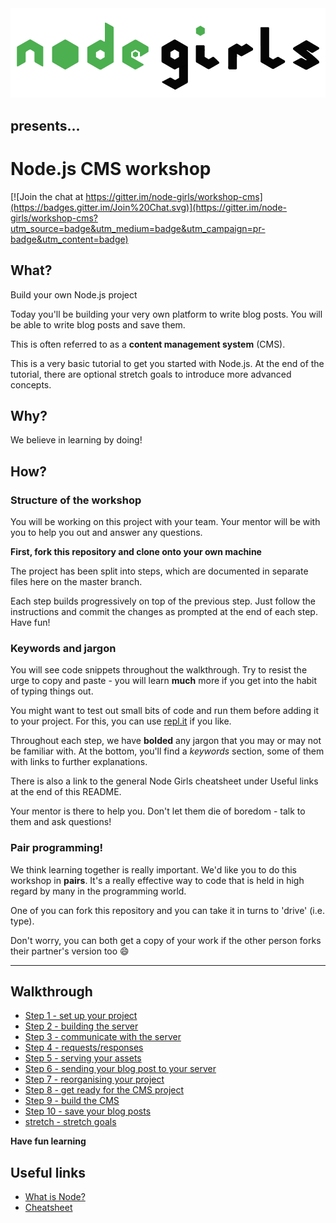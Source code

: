 <img src="readme-images/logo.png" alt="node-girls-logo" styles="text-align:center;" />

<h2 styles="text-align:center;">presents...</h2>

# Node.js CMS workshop

[![Join the chat at https://gitter.im/node-girls/workshop-cms](https://badges.gitter.im/Join%20Chat.svg)](https://gitter.im/node-girls/workshop-cms?utm_source=badge&utm_medium=badge&utm_campaign=pr-badge&utm_content=badge)


## What?

Build your own Node.js project

Today you'll be building your very own platform to write blog posts. You will be able to write blog posts and save them.

This is often referred to as a **content management system** (CMS).

This is a very basic tutorial to get you started with Node.js.  At the end of the tutorial, there are optional stretch goals to introduce more advanced concepts.


## Why?

We believe in learning by doing!

## How?

### Structure of the workshop

You will be working on this project with your team.  Your mentor will be with you to help you out and answer any questions.

**First, fork this repository and clone onto your own machine**

The project has been split into steps, which are documented in separate files here on the master branch.  

Each step builds progressively on top of the previous step. Just follow the instructions and commit the changes as prompted at the end of each step. Have fun!

### Keywords and jargon

You will see code snippets throughout the walkthrough.  Try to resist the urge to copy and paste - you will learn **much** more if you get into the habit of typing things out.

You might want to test out small bits of code and run them before adding it to your project.  For this, you can use [repl.it](https://repl.it/) if you like.

Throughout each step, we have **bolded** any jargon that you may or may not be familiar with.  At the bottom, you'll find a *keywords* section, some of them with links to further explanations.  

There is also a link to the general Node Girls cheatsheet under Useful links at the end of this README.

Your mentor is there to help you.  Don't let them die of boredom - talk to them and ask questions!

### Pair programming!

We think learning together is really important.  We'd like you to do this workshop in **pairs**.  It's a really effective way to code that is held in high regard by many in the programming world.

One of you can fork this repository and you can take it in turns to 'drive' (i.e. type).

Don't worry, you can both get a copy of your work if the other person forks their partner's version too :smile:

---
## Walkthrough
* [Step 1 - set up your project](step1.md)
* [Step 2 - building the server](step2.md)
* [Step 3 - communicate with the server](step3.md)
* [Step 4 - requests/responses](step4.md)
* [Step 5 - serving your assets](step5.md)
* [Step 6 - sending your blog post to your server](step6.md)
* [Step 7 - reorganising your project](step7.md)
* [Step 8 - get ready for the CMS project](step8.md)
* [Step 9 - build the CMS](step9.md)
* [Step 10 - save your blog posts](step10.md)
* [stretch - stretch goals](stretch.md)

**Have fun learning**


## Useful links
* [What is Node?](https://github.com/node-girls/what-is-node)
* [Cheatsheet](https://github.com/node-girls/cheatsheets)
